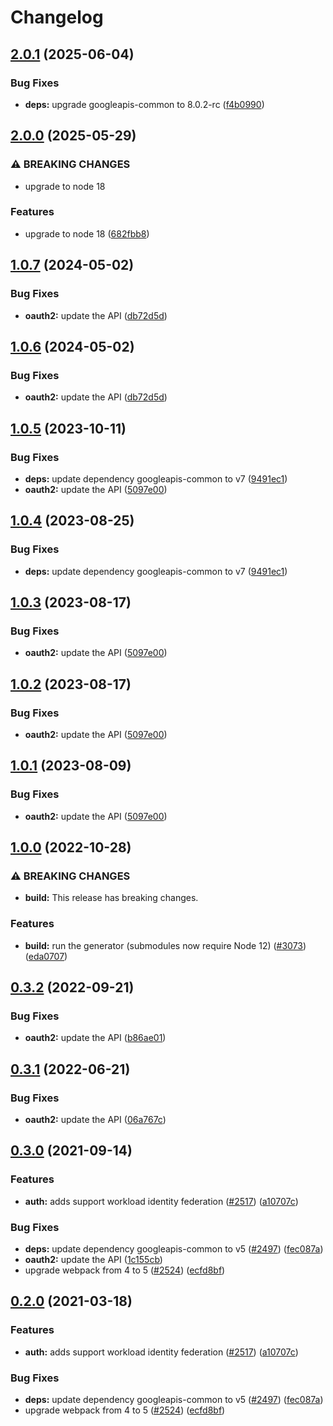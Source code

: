 # Changelog

## [2.0.1](https://github.com/googleapis/google-api-nodejs-client/compare/oauth2-v2.0.0...oauth2-v2.0.1) (2025-06-04)


### Bug Fixes

* **deps:** upgrade googleapis-common to 8.0.2-rc ([f4b0990](https://github.com/googleapis/google-api-nodejs-client/commit/f4b099071040cfbcfe4a2e7d487d45ee93b369e0))

## [2.0.0](https://github.com/googleapis/google-api-nodejs-client/compare/oauth2-v1.0.7...oauth2-v2.0.0) (2025-05-29)


### ⚠ BREAKING CHANGES

* upgrade to node 18

### Features

* upgrade to node 18 ([682fbb8](https://github.com/googleapis/google-api-nodejs-client/commit/682fbb869189ae92b3e9a194d37d0548af0c1f92))

## [1.0.7](https://github.com/googleapis/google-api-nodejs-client/compare/oauth2-v1.0.6...oauth2-v1.0.7) (2024-05-02)


### Bug Fixes

* **oauth2:** update the API ([db72d5d](https://github.com/googleapis/google-api-nodejs-client/commit/db72d5d788e26b83dac6603dd0c66280e48643fe))

## [1.0.6](https://github.com/googleapis/google-api-nodejs-client/compare/oauth2-v1.0.5...oauth2-v1.0.6) (2024-05-02)


### Bug Fixes

* **oauth2:** update the API ([db72d5d](https://github.com/googleapis/google-api-nodejs-client/commit/db72d5d788e26b83dac6603dd0c66280e48643fe))

## [1.0.5](https://github.com/googleapis/google-api-nodejs-client/compare/oauth2-v1.0.4...oauth2-v1.0.5) (2023-10-11)


### Bug Fixes

* **deps:** update dependency googleapis-common to v7 ([9491ec1](https://github.com/googleapis/google-api-nodejs-client/commit/9491ec1cdc3c413e7d73edcfcd59cf5c28a7c855))
* **oauth2:** update the API ([5097e00](https://github.com/googleapis/google-api-nodejs-client/commit/5097e00e9b496ad7e492726e0e1a55df0b715890))

## [1.0.4](https://github.com/googleapis/google-api-nodejs-client/compare/oauth2-v1.0.3...oauth2-v1.0.4) (2023-08-25)


### Bug Fixes

* **deps:** update dependency googleapis-common to v7 ([9491ec1](https://github.com/googleapis/google-api-nodejs-client/commit/9491ec1cdc3c413e7d73edcfcd59cf5c28a7c855))

## [1.0.3](https://github.com/googleapis/google-api-nodejs-client/compare/oauth2-v1.0.2...oauth2-v1.0.3) (2023-08-17)


### Bug Fixes

* **oauth2:** update the API ([5097e00](https://github.com/googleapis/google-api-nodejs-client/commit/5097e00e9b496ad7e492726e0e1a55df0b715890))

## [1.0.2](https://github.com/googleapis/google-api-nodejs-client/compare/oauth2-v1.0.1...oauth2-v1.0.2) (2023-08-17)


### Bug Fixes

* **oauth2:** update the API ([5097e00](https://github.com/googleapis/google-api-nodejs-client/commit/5097e00e9b496ad7e492726e0e1a55df0b715890))

## [1.0.1](https://github.com/googleapis/google-api-nodejs-client/compare/oauth2-v1.0.0...oauth2-v1.0.1) (2023-08-09)


### Bug Fixes

* **oauth2:** update the API ([5097e00](https://github.com/googleapis/google-api-nodejs-client/commit/5097e00e9b496ad7e492726e0e1a55df0b715890))

## [1.0.0](https://github.com/googleapis/google-api-nodejs-client/compare/oauth2-v0.3.2...oauth2-v1.0.0) (2022-10-28)


### ⚠ BREAKING CHANGES

* **build:** This release has breaking changes.

### Features

* **build:** run the generator (submodules now require Node 12) ([#3073](https://github.com/googleapis/google-api-nodejs-client/issues/3073)) ([eda0707](https://github.com/googleapis/google-api-nodejs-client/commit/eda07079dadab46a80b6f9ede618f4f43030169e))

## [0.3.2](https://github.com/googleapis/google-api-nodejs-client/compare/oauth2-v0.3.1...oauth2-v0.3.2) (2022-09-21)


### Bug Fixes

* **oauth2:** update the API ([b86ae01](https://github.com/googleapis/google-api-nodejs-client/commit/b86ae01870b5addaf58de0a4c29c7d28437ccaab))

## [0.3.1](https://github.com/googleapis/google-api-nodejs-client/compare/oauth2-v0.3.0...oauth2-v0.3.1) (2022-06-21)


### Bug Fixes

* **oauth2:** update the API ([06a767c](https://github.com/googleapis/google-api-nodejs-client/commit/06a767cbbcf66b635bdcb5ca6231219e87a61af5))

## [0.3.0](https://www.github.com/googleapis/google-api-nodejs-client/compare/oauth2-v0.2.0...oauth2-v0.3.0) (2021-09-14)


### Features

* **auth:** adds support workload identity federation ([#2517](https://www.github.com/googleapis/google-api-nodejs-client/issues/2517)) ([a10707c](https://www.github.com/googleapis/google-api-nodejs-client/commit/a10707c477759e7c9ef6360a2fe800856fb600c1))


### Bug Fixes

* **deps:** update dependency googleapis-common to v5 ([#2497](https://www.github.com/googleapis/google-api-nodejs-client/issues/2497)) ([fec087a](https://www.github.com/googleapis/google-api-nodejs-client/commit/fec087abcf3d994dd41c3ffa0a0c12b1f9f09dae))
* **oauth2:** update the API ([1c155cb](https://www.github.com/googleapis/google-api-nodejs-client/commit/1c155cbf04362b5da4da66dc2b8e1d631a7d2b1d))
* upgrade webpack from 4 to 5  ([#2524](https://www.github.com/googleapis/google-api-nodejs-client/issues/2524)) ([ecfd8bf](https://www.github.com/googleapis/google-api-nodejs-client/commit/ecfd8bfcd06e1beabff7ec9a8c4000222379eb8d))

## [0.2.0](https://www.github.com/googleapis/google-api-nodejs-client/compare/oauth2-v0.1.0...oauth2-v0.2.0) (2021-03-18)


### Features

* **auth:** adds support workload identity federation ([#2517](https://www.github.com/googleapis/google-api-nodejs-client/issues/2517)) ([a10707c](https://www.github.com/googleapis/google-api-nodejs-client/commit/a10707c477759e7c9ef6360a2fe800856fb600c1))


### Bug Fixes

* **deps:** update dependency googleapis-common to v5 ([#2497](https://www.github.com/googleapis/google-api-nodejs-client/issues/2497)) ([fec087a](https://www.github.com/googleapis/google-api-nodejs-client/commit/fec087abcf3d994dd41c3ffa0a0c12b1f9f09dae))
* upgrade webpack from 4 to 5  ([#2524](https://www.github.com/googleapis/google-api-nodejs-client/issues/2524)) ([ecfd8bf](https://www.github.com/googleapis/google-api-nodejs-client/commit/ecfd8bfcd06e1beabff7ec9a8c4000222379eb8d))
